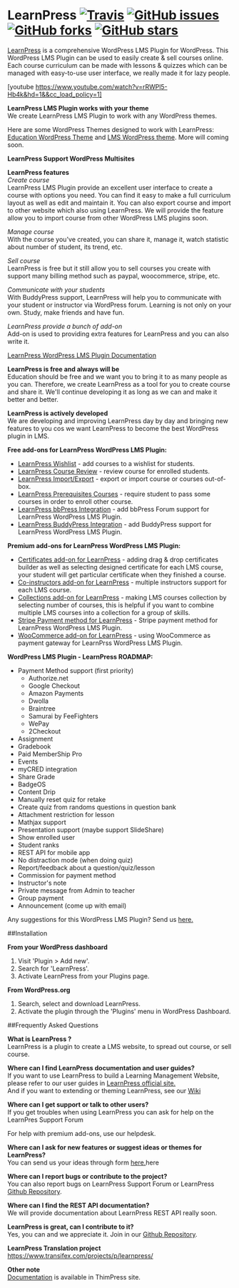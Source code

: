 # LearnPress [![Travis](https://img.shields.io/travis/LearnPress/LearnPress/feature/improve-structure.svg)](https://travis-ci.org/LearnPress/LearnPress) [![GitHub issues](https://img.shields.io/github/issues/LearnPress/LearnPress.svg)](https://github.com/LearnPress/LearnPress/issues) [![GitHub forks](https://img.shields.io/github/forks/LearnPress/LearnPress.svg)](https://github.com/LearnPress/LearnPress/network) [![GitHub stars](https://img.shields.io/github/stars/LearnPress/LearnPress.svg)](https://github.com/LearnPress/LearnPress/stargazers)

<a href="http://thimpress.com/learnpress" target="_blank">LearnPress</a> is a comprehensive WordPress LMS Plugin for WordPress. This WordPress LMS Plugin can be used to easily create & sell courses online. Each course curriculum can be made with lessons & quizzes which can be managed with easy-to-use user interface, we really made it for lazy people.  

[youtube https://www.youtube.com/watch?v=rRWPl5-Hb4k&hd=1&&cc_load_policy=1]

**LearnPress LMS Plugin works with your theme**  
We create LearnPress LMS Plugin to work with any WordPress themes.

Here are some WordPress Themes designed to work with LearnPress: [Education WordPress Theme](http://themeforest.net/item/education-wordpress-theme-education-wp/14058034 "Education WordPress Theme") and [LMS WordPress theme](http://themeforest.net/item/lms-wordpress-theme-elearning-wp/11797847 "LMS WordPress Theme"). More will coming soon.


**LearnPress Support WordPress Multisites**

**LearnPress features**  
*Create course*  
LearnPress LMS Plugin provide an excellent user interface to create a course with options you need. You can find it easy to make a full curriculum layout as well as edit and maintain it.
You can also export course and import to other website which also using LearnPress. We will provide the feature allow you to import course from other WordPress LMS plugins soon.  

*Manage course*  
With the course you've created, you can share it, manage it, watch statistic about number of student, its trend, etc.  

*Sell course*  
LearnPress is free but it still allow you to sell courses you create with support many billing method such as paypal, woocommerce, stripe, etc.  

*Communicate with your students*  
With BuddyPress support, LearnPress will help you to communicate with your student or instructor via WordPress forum. Learning is not only on your own. Study, make friends and have fun.  

*LearnPress provide a bunch of add-on*  
Add-on is used to providing extra features for LearnPress and you can also write it.  

<a href="http://docs.thimpress.com/learnpress" target="_blank">LearnPress WordPress LMS Plugin Documentation</a>

**LearnPress is free and always will be**  
Education should be free and we want you to bring it to as many people as you can. Therefore, we create LearnPress as a tool for you to create course and share it. We'll continue developing it as long as we can and make it better and better.  

**LearnPress is actively developed**  
We are developing and improving LearnPress day by day and bringing new features to you cos we want LearnPress to become the best WordPress plugin in LMS.

**Free add-ons for LearnPress WordPress LMS Plugin:**

- [LearnPress Wishlist](https://wordpress.org/plugins/learnpress-wishlist) - add courses to a wishlist for students.
- [LearnPress Course Review](https://wordpress.org/plugins/learnpress-course-review) - review course for enrolled students.
- [LearnPress Import/Export](https://wordpress.org/plugins/learnpress-import-export) - export or import course or courses out-of-box.
- [LearnPress Prerequisites Courses](https://wordpress.org/plugins/learnpress-prerequisites-courses) - require student to pass some courses in order to enroll other course.
- [LearnPress bbPress Integration](https://wordpress.org/plugins/learnpress-bbpress) - add bbPress Forum support for LearnPress WordPress LMS Plugin.
- [LearnPress BuddyPress Integration](https://wordpress.org/plugins/learnpress-buddypress) - add BuddyPress support for LearnPress WordPress LMS Plugin.

**Premium add-ons for LearnPress WordPress LMS Plugin:**

- [Certificates add-on for LearnPress](http://thimpress.com/shop/certificates-add-on-for-learnpress/) - adding drag & drop certificates builder as well as selecting designed certificate for each LMS course, your student will get particular certificate when they finished a course.
- [Co-instructors add-on for LearnPress](http://thimpress.com/shop/co-instructors-add-on-for-learnpress/) - multiple instructors support for each LMS course.
- [Collections add-on for LearnPress](http://thimpress.com/shop/collections-add-on-for-learnpress/) - making LMS courses collection by selecting number of courses, this is helpful if you want to combine multiple LMS courses into a collection for a group of skills.
- [Stripe Payment method for LearnPress](http://thimpress.com/shop/stripe-add-on-for-learnpress/) - Stripe payment method for LearnPress WordPress LMS Plugin.
- [WooCommerce add-on for LearnPress](http://thimpress.com/shop/woocommerce-add-on-for-learnpress/) - using WooCommerce as payment gateway for LearnPrss WordPress LMS Plugin.

**WordPress LMS Plugin - LearnPress ROADMAP:**

- Payment Method support (first priority)
	- Authorize.net
	- Google Checkout
	- Amazon Payments
	- Dwolla
	- Braintree
	- Samurai by FeeFighters
	- WePay
	- 2Checkout
- Assignment
- Gradebook
- Paid MemberShip Pro
- Events
- myCRED integration
- Share Grade
- BadgeOS
- Content Drip
- Manually reset quiz for retake
- Create quiz from randoms questions in question bank
- Attachment restriction for lesson
- Mathjax support
- Presentation support (maybe support SlideShare)
- Show enrolled user
- Student ranks
- REST API for mobile app
- No distraction mode (when doing quiz)
- Report/feedback about a question/quiz/lesson
- Commission for payment method
- Instructor's note
- Private message from Admin to teacher
- Group payment
- Announcement (come up with email)

Any suggestions for this WordPress LMS Plugin? Send us <a href="http://thimpress.com/learnpress-suggestion/" target="_blank">here.</a>


##Installation

**From your WordPress dashboard**  
1. Visit 'Plugin > Add new'.  
2. Search for 'LearnPress'.  
3. Activate LearnPress from your Plugins page.  

**From WordPress.org**  
1. Search, select and download LearnPress.  
2. Activate the plugin through the 'Plugins' menu in WordPress Dashboard.  

##Frequently Asked Questions  

**What is LearnPress ?**  
LearnPress is a plugin to create a LMS website, to spread out course, or sell course.  

**Where can I find LearnPress documentation and user guides?**  
If you want to use LearnPress to build a Learning Management Website, please refer to our user guides in <a href="http://docs.thimpress.com/learnpress/" target="_blank">LearnPress official site.</a>  
And if you want to extending or theming LearnPress, see our <a href="https://github.com/LearnPress/LearnPress/wiki">Wiki</a>  

**Where can I get support or talk to other users?**  
If you get troubles when using LearnPress you can ask for help on the LearnPres Support Forum

For help with premium add-ons, use our helpdesk.

**Where can I ask for new features or suggest ideas or themes for LearnPress?**  
You can send us your ideas through form <a href="http://thimpress.com/learnpress-suggestion/" target="_blank">here.</a>here

**Where can I report bugs or contribute to the project?**  
You can also report bugs on LearnPress Support Forum or LearnPress <a href="https://github.com/LearnPress/LearnPress/issues" target="_blank">Github Repository</a>.

**Where can I find the REST API documentation?**  
We will provide documentation about LearnPress REST API really soon.

**LearnPress is great, can I contribute to it?**  
Yes, you can and we appreciate it. Join in our <a href="https://github.com/LearnPress/LearnPress" target="_blank">Github Repository</a>.  

**LearnPress Translation project**
https://www.transifex.com/projects/p/learnpress/  

**Other note**  
<a href="http://docs.thimpress.com/learnpress" target="_blank">Documentation</a> is available in ThimPress site.  
